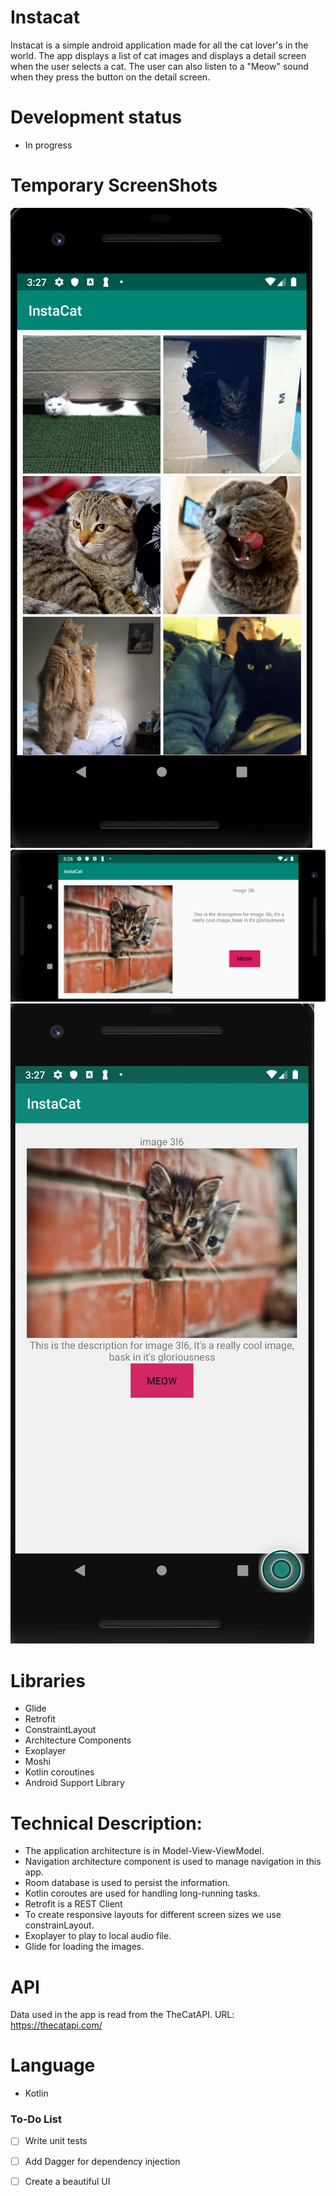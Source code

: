 # Instacat

Instacat is a simple android application made for all the cat lover's in the world. The app displays a list of cat images and displays a detail screen when the user selects a cat. The user can also listen to a "Meow" sound when they press the button on the detail screen.

# Development status
- In progress

# Temporary ScreenShots
![](https://github.com/MyricSeptember/Cat-Project/blob/master/images/overview.png)
![](https://github.com/MyricSeptember/Cat-Project/blob/master/images/landscape.png)
![](https://github.com/MyricSeptember/Cat-Project/blob/master/images/portrait.png)


# Libraries
- Glide
- Retrofit
- ConstraintLayout
- Architecture Components
- Exoplayer
- Moshi
- Kotlin coroutines
- Android Support Library

# Technical Description:
- The application architecture is in Model-View-ViewModel.
- Navigation architecture component is used to manage navigation in this app.
- Room database is used to persist the information.
- Kotlin coroutes are used for handling long-running tasks.
- Retrofit is a REST Client
- To create responsive layouts for different screen sizes we use constrainLayout.
- Exoplayer to play to local audio file.
- Glide for loading the images.

# API
Data used in the app is read from the TheCatAPI. 
URL: https://thecatapi.com/

# Language
- Kotlin

### To-Do List

- [ ] Write unit tests
- [ ] Add Dagger for dependency injection
- [ ] Create a beautiful UI


